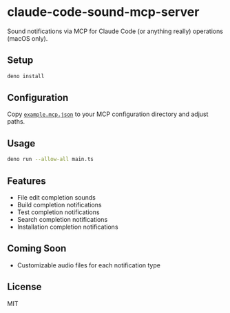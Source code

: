 # claude-code-sound-mcp-server

Sound notifications via MCP for Claude Code (or anything really) operations (macOS only).

## Setup

```bash
deno install
```

## Configuration

Copy [`example.mcp.json`](example.mcp.json) to your MCP configuration directory and adjust paths.

## Usage

```bash
deno run --allow-all main.ts
```

## Features

- File edit completion sounds
- Build completion notifications
- Test completion notifications
- Search completion notifications
- Installation completion notifications

## Coming Soon

- Customizable audio files for each notification type

## License

MIT
